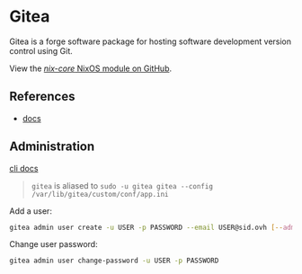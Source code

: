 # Gitea

Gitea is a forge software package for hosting software development version control using Git.

View the [*nix-core* NixOS module on GitHub](https://github.com/sid115/nix-core/tree/master/modules/nixos/gitea).

## References

- [docs](https://docs.gitea.com/)

## Administration

[cli docs](https://docs.gitea.com/administration/command-line)

> `gitea` is aliased to `sudo -u gitea gitea --config /var/lib/gitea/custom/conf/app.ini`

Add a user:

```bash
gitea admin user create -u USER -p PASSWORD --email USER@sid.ovh [--admin]
```

Change user password:

```bash
gitea admin user change-password -u USER -p PASSWORD
```
